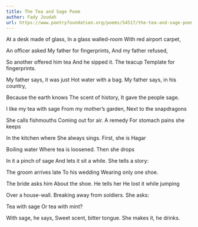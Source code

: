 ```yaml
---
title: The Tea and Sage Poem
author: Fady Joudah
url: https://www.poetryfoundation.org/poems/54517/the-tea-and-sage-poem
---
```


At a desk made of glass,
In a glass walled-room
With red airport carpet,

An officer asked
My father for fingerprints,
And my father refused,

So another offered him tea
And he sipped it. The teacup
Template for fingerprints.

My father says, it was just
Hot water with a bag.
My father says, in his country,

Because the earth knows
The scent of history,
It gave the people sage.

I like my tea with sage
From my mother’s garden,
Next to the snapdragons

She calls fishmouths
Coming out for air. A remedy
For stomach pains she keeps

In the kitchen where
She always sings.
First, she is Hagar

Boiling water
Where tea is loosened.
Then she drops

In it a pinch of sage
And lets it sit a while.
She tells a story:

The groom arrives late
To his wedding
Wearing only one shoe.

The bride asks him
About the shoe. He tells her
He lost it while jumping

Over a house-wall.
Breaking away from soldiers.
She asks:

Tea with sage
Or tea with mint?

With sage, he says,
Sweet scent, bitter tongue.
She makes it, he drinks.


